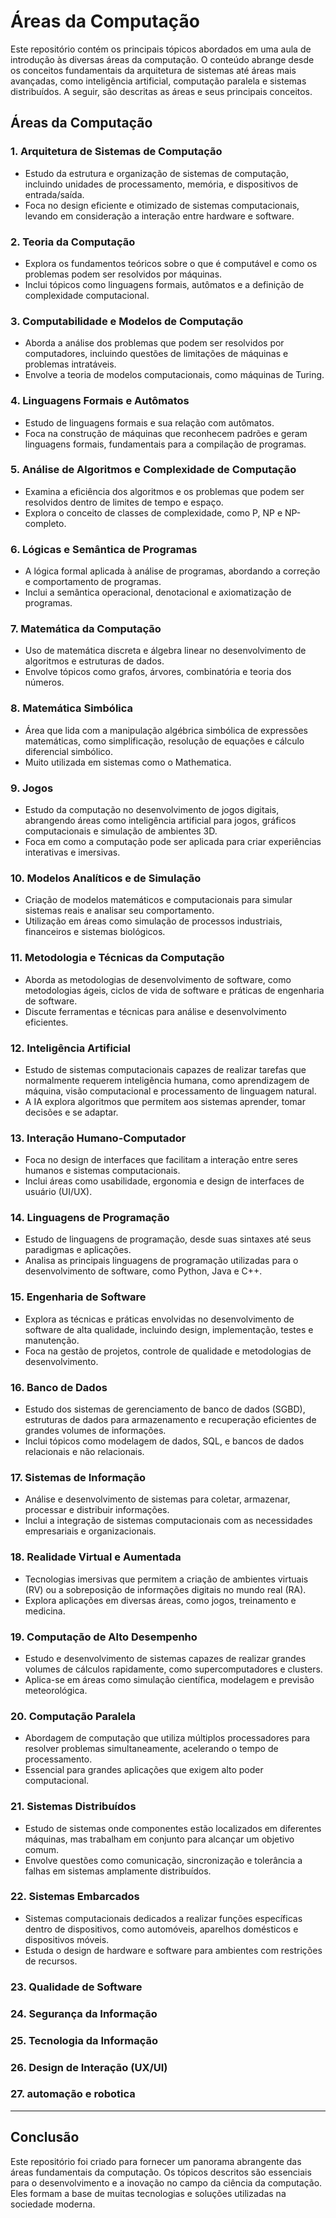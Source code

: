 # Áreas da Computação

Este repositório contém os principais tópicos abordados em uma aula de introdução às diversas áreas da computação. O conteúdo abrange desde os conceitos fundamentais da arquitetura de sistemas até áreas mais avançadas, como inteligência artificial, computação paralela e sistemas distribuídos. A seguir, são descritas as áreas e seus principais conceitos.

## Áreas da Computação

### 1. **Arquitetura de Sistemas de Computação**
   - Estudo da estrutura e organização de sistemas de computação, incluindo unidades de processamento, memória, e dispositivos de entrada/saída.
   - Foca no design eficiente e otimizado de sistemas computacionais, levando em consideração a interação entre hardware e software.

### 2. **Teoria da Computação**
   - Explora os fundamentos teóricos sobre o que é computável e como os problemas podem ser resolvidos por máquinas.
   - Inclui tópicos como linguagens formais, autômatos e a definição de complexidade computacional.

### 3. **Computabilidade e Modelos de Computação**
   - Aborda a análise dos problemas que podem ser resolvidos por computadores, incluindo questões de limitações de máquinas e problemas intratáveis.
   - Envolve a teoria de modelos computacionais, como máquinas de Turing.

### 4. **Linguagens Formais e Autômatos**
   - Estudo de linguagens formais e sua relação com autômatos.
   - Foca na construção de máquinas que reconhecem padrões e geram linguagens formais, fundamentais para a compilação de programas.

### 5. **Análise de Algoritmos e Complexidade de Computação**
   - Examina a eficiência dos algoritmos e os problemas que podem ser resolvidos dentro de limites de tempo e espaço.
   - Explora o conceito de classes de complexidade, como P, NP e NP-completo.

### 6. **Lógicas e Semântica de Programas**
   - A lógica formal aplicada à análise de programas, abordando a correção e comportamento de programas.
   - Inclui a semântica operacional, denotacional e axiomatização de programas.

### 7. **Matemática da Computação**
   - Uso de matemática discreta e álgebra linear no desenvolvimento de algoritmos e estruturas de dados.
   - Envolve tópicos como grafos, árvores, combinatória e teoria dos números.

### 8. **Matemática Simbólica**
   - Área que lida com a manipulação algébrica simbólica de expressões matemáticas, como simplificação, resolução de equações e cálculo diferencial simbólico.
   - Muito utilizada em sistemas como o Mathematica.

### 9. **Jogos**
   - Estudo da computação no desenvolvimento de jogos digitais, abrangendo áreas como inteligência artificial para jogos, gráficos computacionais e simulação de ambientes 3D.
   - Foca em como a computação pode ser aplicada para criar experiências interativas e imersivas.

### 10. **Modelos Analíticos e de Simulação**
   - Criação de modelos matemáticos e computacionais para simular sistemas reais e analisar seu comportamento.
   - Utilização em áreas como simulação de processos industriais, financeiros e sistemas biológicos.

### 11. **Metodologia e Técnicas da Computação**
   - Aborda as metodologias de desenvolvimento de software, como metodologias ágeis, ciclos de vida de software e práticas de engenharia de software.
   - Discute ferramentas e técnicas para análise e desenvolvimento eficientes.

### 12. **Inteligência Artificial**
   - Estudo de sistemas computacionais capazes de realizar tarefas que normalmente requerem inteligência humana, como aprendizagem de máquina, visão computacional e processamento de linguagem natural.
   - A IA explora algoritmos que permitem aos sistemas aprender, tomar decisões e se adaptar.

### 13. **Interação Humano-Computador**
   - Foca no design de interfaces que facilitam a interação entre seres humanos e sistemas computacionais.
   - Inclui áreas como usabilidade, ergonomia e design de interfaces de usuário (UI/UX).

### 14. **Linguagens de Programação**
   - Estudo de linguagens de programação, desde suas sintaxes até seus paradigmas e aplicações.
   - Analisa as principais linguagens de programação utilizadas para o desenvolvimento de software, como Python, Java e C++.

### 15. **Engenharia de Software**
   - Explora as técnicas e práticas envolvidas no desenvolvimento de software de alta qualidade, incluindo design, implementação, testes e manutenção.
   - Foca na gestão de projetos, controle de qualidade e metodologias de desenvolvimento.

### 16. **Banco de Dados**
   - Estudo dos sistemas de gerenciamento de banco de dados (SGBD), estruturas de dados para armazenamento e recuperação eficientes de grandes volumes de informações.
   - Inclui tópicos como modelagem de dados, SQL, e bancos de dados relacionais e não relacionais.

### 17. **Sistemas de Informação**
   - Análise e desenvolvimento de sistemas para coletar, armazenar, processar e distribuir informações.
   - Inclui a integração de sistemas computacionais com as necessidades empresariais e organizacionais.

### 18. **Realidade Virtual e Aumentada**
   - Tecnologias imersivas que permitem a criação de ambientes virtuais (RV) ou a sobreposição de informações digitais no mundo real (RA).
   - Explora aplicações em diversas áreas, como jogos, treinamento e medicina.

### 19. **Computação de Alto Desempenho**
   - Estudo e desenvolvimento de sistemas capazes de realizar grandes volumes de cálculos rapidamente, como supercomputadores e clusters.
   - Aplica-se em áreas como simulação científica, modelagem e previsão meteorológica.

### 20. **Computação Paralela**
   - Abordagem de computação que utiliza múltiplos processadores para resolver problemas simultaneamente, acelerando o tempo de processamento.
   - Essencial para grandes aplicações que exigem alto poder computacional.

### 21. **Sistemas Distribuídos**
   - Estudo de sistemas onde componentes estão localizados em diferentes máquinas, mas trabalham em conjunto para alcançar um objetivo comum.
   - Envolve questões como comunicação, sincronização e tolerância a falhas em sistemas amplamente distribuídos.

### 22. **Sistemas Embarcados**
   - Sistemas computacionais dedicados a realizar funções específicas dentro de dispositivos, como automóveis, aparelhos domésticos e dispositivos móveis.
   - Estuda o design de hardware e software para ambientes com restrições de recursos.
### 23. Qualidade de Software

### 24. Segurança da Informação
### 25. Tecnologia da Informação
### 26. Design de Interação (UX/UI)
### 27. automação e robotica
---

## Conclusão

Este repositório foi criado para fornecer um panorama abrangente das áreas fundamentais da computação. Os tópicos descritos são essenciais para o desenvolvimento e a inovação no campo da ciência da computação. Eles formam a base de muitas tecnologias e soluções utilizadas na sociedade moderna.
